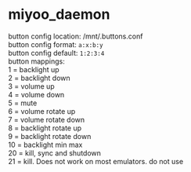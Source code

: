 # miyoo_daemon
button config location: /mnt/.buttons.conf  
button config format: `a:x:b:y`  
button config default: `1:2:3:4`  
button mappings:  
1 = backlight up  
2 = backlight down  
3 = volume up  
4 = volume down  
5 = mute  
6 = volume rotate up  
7 = volume rotate down  
8 = backlight rotate up  
9 = backlight rotate down  
10 = backlight min max  
20 = kill, sync and shutdown  
21 = kill. Does not work on most emulators. do not use  

